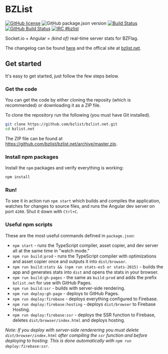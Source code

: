 # BZList

[![GitHub license](https://img.shields.io/github/license/bzlist/bzlist.net.svg)](https://github.com/bzlist/bzlist.net/blob/master/LICENSE)
![GitHub package.json version](https://img.shields.io/github/package-json/v/bzlist/bzlist.net.svg)
[![Build Status](https://travis-ci.org/bzlist/bzlist.net.svg?branch=master)](https://travis-ci.org/bzlist/bzlist.net)
[![GitHub Build Status](https://github.com/bzlist/bzlist.net/workflows/Build/badge.svg)](https://github.com/bzlist/bzlist.net/actions)
[![IRC #bzlist](https://img.shields.io/badge/IRC-%23bzlist-blue.svg)](http://webchat.freenode.net/?channels=#bzlist)

Socket.io + Angular = *(kind of)* real-time server stats for BZFlag.

The changelog can be found [here](CHANGELOG.md) and the offical site at [bzlist.net](https://bzlist.net).

## Get started

It's easy to get started, just follow the few steps below.

### Get the code

You can get the code by either cloning the reposity (which is recommended) or downloading it as a ZIP file.

To clone the repository run the following (you must have Git installed).
```sh
git clone https://github.com/bzlist/bzlist.net.git
cd bzlist.net
```

The ZIP file can be found at https://github.com/bzlist/bzlist.net/archive/master.zip.

### Install npm packages

Install the `npm` packages and verify everything is working:

```sh
npm install
```

### Run!

To see it in action run `npm start` which builds and compiles the application, watches for changes to source files, and runs the Angular dev server on port `4200`. Shut it down with `Ctrl+C`.

### Useful npm scripts

These are the most useful commands defined in `package.json`:

- `npm start` - runs the TypeScript compiler, asset copier, and dev server all at the same time in "watch mode."
- `npm run build:prod` - runs the TypeScript compiler with optimizations and asset copier once and outputs it into `dist/browser`.
- `npm run build:stats && (npm run stats-es5 or stats-2015)` - builds the app and generates stats into `dist` and opens the stats in your browser.
- `npm run build:gh-pages` - the same as `build:prod` and adds the prefix `bzlist.net` for use with GitHub Pages.
- `npm run build:ssr` - builds with server-side rendering.
- `npm run deploy:gh-page` - deploys to GitHub Pages.
- `npm run deploy:firebase` - deploys everything configured to Firebase.
- `npm run deploy:firebase:hosting` - deploys `dist/browser` to Firebase Hosting.
- `npm run deploy:firebase:ssr` - deploys the SSR function to Firebase, deletes `dist/browser/index.html` and deploys hosting.

*Note: If you deploy with server-side renderering you must delete `dist/browser/index.html` after compiling the `ssr` function and before deploying to hosting. This is done automatically with `npm run deploy:firebase:ssr`.*
